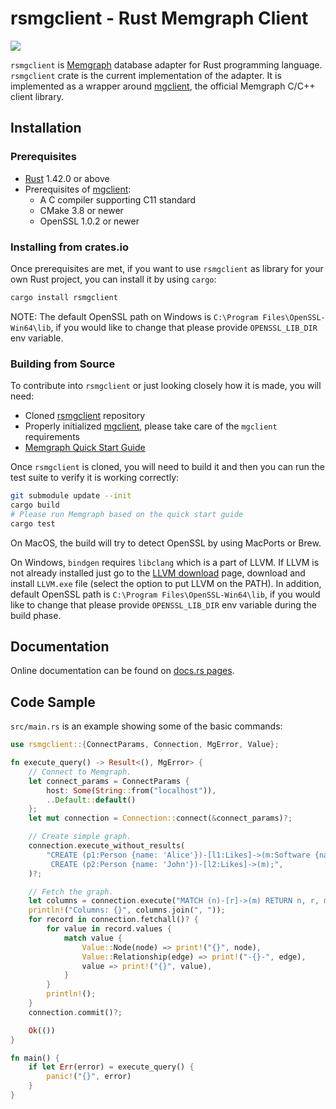 # rsmgclient - Rust Memgraph Client

[![](https://github.com/memgraph/rsmgclient/workflows/CI/badge.svg)](https://github.com/memgraph/rsmgclient/actions)

`rsmgclient` is [Memgraph](https://memgraph.com/) database adapter for Rust
programming language. `rsmgclient` crate is the current implementation of the
adapter. It is implemented as a wrapper around
[mgclient](https://github.com/memgraph/mgclient), the official Memgraph C/C++
client library.

## Installation

### Prerequisites

- [Rust](https://doc.rust-lang.org/cargo/getting-started/installation.html)
  1.42.0 or above
- Prerequisites of [mgclient](https://github.com/memgraph/mgclient):
  - A C compiler supporting C11 standard
  - CMake 3.8 or newer
  - OpenSSL 1.0.2 or newer

### Installing from crates.io

Once prerequisites are met, if you want to use `rsmgclient` as library for your
own Rust project, you can install it by using `cargo`:

```bash
cargo install rsmgclient
```

NOTE: The default OpenSSL path on Windows is `C:\Program Files\OpenSSL-Win64\lib`,
if you would like to change that please provide `OPENSSL_LIB_DIR` env variable.

### Building from Source

To contribute into `rsmgclient` or just looking closely how it is made,
you will need:

- Cloned [rsmgclient](https://github.com/memgraph/rsmgclient) repository
- Properly initialized [mgclient](https://github.com/memgraph/mgclient), please
  take care of the `mgclient` requirements
- [Memgraph Quick Start Guide](https://memgraph.com/docs/memgraph/quick-start)

Once `rsmgclient` is cloned, you will need to build it and then you can run
the test suite to verify it is working correctly:
```bash
git submodule update --init
cargo build
# Please run Memgraph based on the quick start guide
cargo test
```

On MacOS, the build will try to detect OpenSSL by using MacPorts or Brew.

On Windows, `bindgen` requires `libclang` which is a part of LLVM. If LLVM is
not already installed just go to the [LLVM
download](https://releases.llvm.org/download.html) page, download and install
`LLVM.exe` file (select the option to put LLVM on the PATH). In addition,
default OpenSSL path is `C:\Program Files\OpenSSL-Win64\lib`, if you would like
to change that please provide `OPENSSL_LIB_DIR` env variable during the build
phase.

## Documentation

Online documentation can be found on [docs.rs
pages](https://docs.rs/rsmgclient/).

## Code Sample

`src/main.rs` is an example showing some of the basic commands:

```rust
use rsmgclient::{ConnectParams, Connection, MgError, Value};

fn execute_query() -> Result<(), MgError> {
    // Connect to Memgraph.
    let connect_params = ConnectParams {
        host: Some(String::from("localhost")),
        ..Default::default()
    };
    let mut connection = Connection::connect(&connect_params)?;

    // Create simple graph.
    connection.execute_without_results(
        "CREATE (p1:Person {name: 'Alice'})-[l1:Likes]->(m:Software {name: 'Memgraph'}) \
         CREATE (p2:Person {name: 'John'})-[l2:Likes]->(m);",
    )?;

    // Fetch the graph.
    let columns = connection.execute("MATCH (n)-[r]->(m) RETURN n, r, m;", None)?;
    println!("Columns: {}", columns.join(", "));
    for record in connection.fetchall()? {
        for value in record.values {
            match value {
                Value::Node(node) => print!("{}", node),
                Value::Relationship(edge) => print!("-{}-", edge),
                value => print!("{}", value),
            }
        }
        println!();
    }
    connection.commit()?;

    Ok(())
}

fn main() {
    if let Err(error) = execute_query() {
        panic!("{}", error)
    }
}
```
